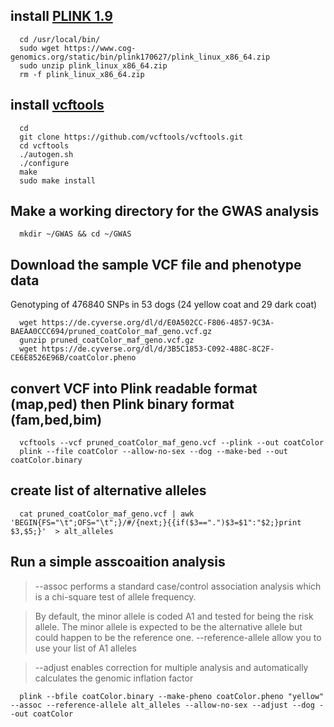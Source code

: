 

## install [PLINK 1.9](https://www.cog-genomics.org/plink/1.9/)

      cd /usr/local/bin/
      sudo wget https://www.cog-genomics.org/static/bin/plink170627/plink_linux_x86_64.zip
      sudo unzip plink_linux_x86_64.zip
      rm -f plink_linux_x86_64.zip

## install [vcftools](https://vcftools.github.io/) 

      cd  
      git clone https://github.com/vcftools/vcftools.git
      cd vcftools
      ./autogen.sh
      ./configure
      make
      sudo make install
      
## Make a working directory for the GWAS analysis

      mkdir ~/GWAS && cd ~/GWAS
      
## Download the sample VCF file and phenotype data
Genotyping of 476840 SNPs in 53 dogs (24 yellow coat and 29 dark coat) 

      wget https://de.cyverse.org/dl/d/E0A502CC-F806-4857-9C3A-BAEAA0CCC694/pruned_coatColor_maf_geno.vcf.gz
      gunzip pruned_coatColor_maf_geno.vcf.gz
      wget https://de.cyverse.org/dl/d/3B5C1853-C092-488C-8C2F-CE6E8526E96B/coatColor.pheno
      
## convert VCF into Plink readable format (map,ped) then Plink binary format (fam,bed,bim)

      vcftools --vcf pruned_coatColor_maf_geno.vcf --plink --out coatColor
      plink --file coatColor --allow-no-sex --dog --make-bed --out coatColor.binary
      
## create list of alternative alleles 
      
      cat pruned_coatColor_maf_geno.vcf | awk 'BEGIN{FS="\t";OFS="\t";}/#/{next;}{{if($3==".")$3=$1":"$2;}print $3,$5;}'  > alt_alleles

## Run a simple asscoaition analysis
> --assoc performs a standard case/control association analysis which is a chi-square test of allele frequency. 

> By default, the minor allele is coded A1 and tested for being the risk allele. The minor allele is expected to be the alternative allele 
but could happen to be the reference one. --reference-allele allow you to use your list of A1 alleles 

> --adjust enables correction for multiple analysis and automatically calculates the genomic inflation factor  

      plink --bfile coatColor.binary --make-pheno coatColor.pheno "yellow" --assoc --reference-allele alt_alleles --allow-no-sex --adjust --dog --out coatColor
     


